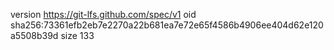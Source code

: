 version https://git-lfs.github.com/spec/v1
oid sha256:73361efb2eb7e2270a22b681ea7e72e65f4586b4906ee404d62e120a5508b39d
size 133
